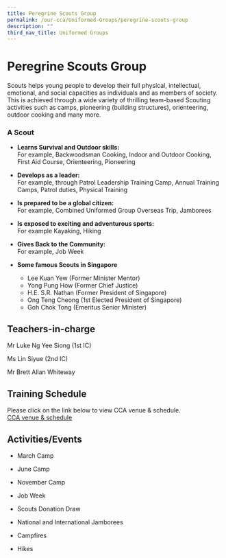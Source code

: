 ```yaml
---
title: Peregrine Scouts Group
permalink: /our-cca/Uniformed-Groups/peregrine-scouts-group
description: ""
third_nav_title: Uniformed Groups
---
```

# Peregrine Scouts Group

Scouts helps young people to develop their full physical, intellectual, emotional, and social capacities as individuals and as members of society. This is achieved through a wide variety of thrilling team-based Scouting activities such as camps, pioneering (building structures), orienteering, outdoor cooking and many more.

### A Scout

*   **Learns Survival and Outdoor skills:**   
For example, Backwoodsman Cooking, Indoor and Outdoor Cooking, First Aid Course, Orienteering, Pioneering

*   **Develops as a leader:**  
For example, through Patrol Leadership Training Camp, Annual Training Camps, Patrol duties, Physical Training

*   **Is prepared to be a global citizen:**   
For example, Combined Uniformed Group Overseas Trip, Jamborees

*   **Is exposed to exciting and adventurous sports:**   
For example Kayaking, Hiking

*   **Gives Back to the Community:**   
For example, Job Week


*   **Some famous Scouts in Singapore**
	*   Lee Kuan Yew (Former Minister Mentor)
	*   Yong Pung How (Former Chief Justice)
	*   H.E. S.R. Nathan (Former President of Singapore)
	*   Ong Teng Cheong (1st Elected President of Singapore)
	*   Goh Chok Tong (Emeritus Senior Minister)

Teachers-in-charge
------------------

Mr Luke Ng Yee Siong (1st IC)

Ms Lin Siyue (2nd IC)

Mr Brett Allan Whiteway

Training Schedule
-----------------

Please click on the link below to view CCA venue & schedule.   
[CCA venue & schedule](https://chungchenghighyishun-moe-edu-sg-admin.cwp.sg/useful-links/parents/cca-venue-n-schedule)

Activities/Events
-----------------

*   March Camp
    
*   June Camp
    
*   November Camp
    
*   Job Week
    
*   Scouts Donation Draw
    
*   National and International Jamborees
    
*   Campfires
    
*   Hikes